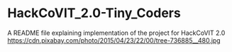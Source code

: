 # HackCoVIT_2.0-Tiny_Coders
A README file explaining implementation of the project for HackCoVIT 2.0
https://cdn.pixabay.com/photo/2015/04/23/22/00/tree-736885__480.jpg
